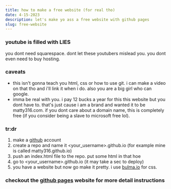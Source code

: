 ```yaml
---
title: how to make a free website (for real tho)
date: 4-15-2023
description: let's make yo ass a free website with github pages
slug: free-website
---
```

### youtube is filled with LIES
you dont need squarespace. dont let these youtubers mislead you. you dont even need to buy hosting. 

### caveats
- this isn't gonna teach you html, css or how to use git. i can make a video on that tho and i'll link it when i do. also you are a big girl who can google.
- imma be real with you. i pay 12 bucks a year for this this website but you dont have to. that's just cause i am a brand and wanted it to be matty316.com. if you dont care about a domain name, this is completely free (if you consider being a slave to microsoft free lol). 

### tr:dr
1. make a [github](https://github.com) account 
2. create a repo and name it <your_username>.github.io (for example mine is called matty316.github.io)
3. push an index.html file to the repo. put some html in that hoe
4. go to <your_username>.github.io (it may take a sec to deploy) 
5. you have a website but now go make it pretty. i use [bulma.io](https://bulma.io) for css.
### checkout the [github pages](https://pages.github.com/) website for more detail instructions
